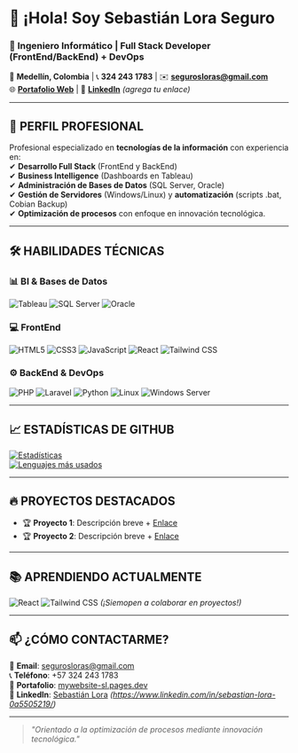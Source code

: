 # 👋 ¡Hola! Soy Sebastián Lora Seguro

### 🚀 **Ingeniero Informático | Full Stack Developer (FrontEnd/BackEnd) + DevOps**  
📍 **Medellín, Colombia** | 📞 **324 243 1783** | ✉️ **segurosloras@gmail.com**  
🌐 **[Portafolio Web](https://mywebsite-sl.pages.dev)** | 🔗 **[LinkedIn](#)** *(agrega tu enlace)*  

---

## 🔹 **PERFIL PROFESIONAL**  
Profesional especializado en **tecnologías de la información** con experiencia en:  
✔ **Desarrollo Full Stack** (FrontEnd y BackEnd)  
✔ **Business Intelligence** (Dashboards en Tableau)  
✔ **Administración de Bases de Datos** (SQL Server, Oracle)  
✔ **Gestión de Servidores** (Windows/Linux) y **automatización** (scripts .bat, Cobian Backup)  
✔ **Optimización de procesos** con enfoque en innovación tecnológica.  

---

## 🛠 **HABILIDADES TÉCNICAS**  

### 📊 **BI & Bases de Datos**  
![Tableau](https://img.shields.io/badge/-Tableau-E97627?logo=tableau&logoColor=white)
![SQL Server](https://img.shields.io/badge/-SQL%20Server-CC2927?logo=microsoft-sql-server&logoColor=white)
![Oracle](https://img.shields.io/badge/-Oracle-F80000?logo=oracle&logoColor=white)

### 💻 **FrontEnd**  
![HTML5](https://img.shields.io/badge/-HTML5-E34F26?logo=html5&logoColor=white)
![CSS3](https://img.shields.io/badge/-CSS3-1572B6?logo=css3&logoColor=white)
![JavaScript](https://img.shields.io/badge/-JavaScript-F7DF1E?logo=javascript&logoColor=black)
![React](https://img.shields.io/badge/-React-61DAFB?logo=react&logoColor=black)
![Tailwind CSS](https://img.shields.io/badge/-Tailwind%20CSS-06B6D4?logo=tailwind-css&logoColor=white)

### ⚙️ **BackEnd & DevOps**  
![PHP](https://img.shields.io/badge/-PHP-777BB4?logo=php&logoColor=white)
![Laravel](https://img.shields.io/badge/-Laravel-FF2D20?logo=laravel&logoColor=white)
![Python](https://img.shields.io/badge/-Python-3776AB?logo=python&logoColor=white)
![Linux](https://img.shields.io/badge/-Linux-FCC624?logo=linux&logoColor=black)
![Windows Server](https://img.shields.io/badge/-Windows%20Server-0078D6?logo=windows&logoColor=white)

---

## 📈 **ESTADÍSTICAS DE GITHUB**  
[![Estadísticas](https://github-readme-stats.vercel.app/api?username=tuusuario&show_icons=true&theme=radical&hide_border=true)](https://github.com/tuusuario)  
[![Lenguajes más usados](https://github-readme-stats.vercel.app/api/top-langs/?username=tuusuario&layout=compact&theme=radical&hide_border=true)](https://github.com/tuusuario)  

---

## 🔥 **PROYECTOS DESTACADOS**  
- 🏆 **Proyecto 1**: Descripción breve + [Enlace](#)  
- 🏆 **Proyecto 2**: Descripción breve + [Enlace](#)  

---

## 📚 **APRENDIENDO ACTUALMENTE**  
![React](https://img.shields.io/badge/-React-61DAFB?logo=react&logoColor=black)
![Tailwind CSS](https://img.shields.io/badge/-Tailwind%20CSS-06B6D4?logo=tailwind-css&logoColor=white)
*(¡Siemopen a colaborar en proyectos!)*  

---

## 📫 **¿CÓMO CONTACTARME?**  
📧 **Email**: segurosloras@gmail.com  
📞 **Teléfono**: +57 324 243 1783  
🔗 **Portafolio**: [mywebsite-sl.pages.dev](https://mywebsite-sl.pages.dev)  
💼 **LinkedIn**: [Sebastián Lora](#) *(https://www.linkedin.com/in/sebastian-lora-0a5505219/)*  

---

> *"Orientado a la optimización de procesos mediante innovación tecnológica."*  
